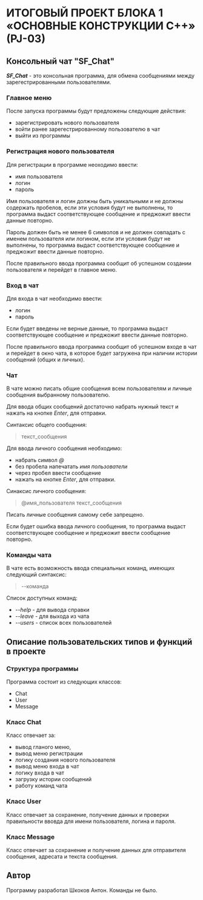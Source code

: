 # ИТОГОВЫЙ ПРОЕКТ БЛОКА 1 «ОСНОВНЫЕ КОНСТРУКЦИИ C++» (PJ-03)

## Консольный чат "SF_Chat"

***SF_Chat*** - это консольная программа, для обмена сообщениями между
зарегестрированными пользователями.

### Главное меню ###

После запуска программы будут предложены следующие действия:
- зарегистрировать нового пользователя
- войти ранее зарегестрированному пользователю в чат
- выйти из программы

### Регистрация нового пользователя ###

Для регистрации в программе неоходимо ввести:
- имя пользователя
- логин
- пароль

Имя пользователя и логин должны быть уникальными и не должны содержать пробелов,
если эти условия будут не выполнены, то программа выдаст соответствующее 
сообщение и преджожит ввести данные повторно.

Пароль должен быть не менее 6 символов и не должен совпадать с именем 
пользователя или логином, если эти условия будут не выполнены, то программа 
выдаст соответствующее сообщение и преджожит ввести данные повторно.

После правильного ввода программа сообщит об успешном создании пользователя и 
перейдет в главное меню.

### Вход в чат ###

Для входа в чат необходимо ввести:
- логин
- пароль

Если будет введены не верные данные, то программа выдаст соответствующее 
сообщение и преджожит ввести данные повторно.

После правильного ввода программа сообщит об успешном входе в чат и перейдет в 
окно чата, в которое будет загружена при наличии истории сообщений (общих и 
личных).

### Чат ###

В чате можно писать общие сообщения всем пользователям и личные сообщения 
выбранному пользователю.

Для ввода общих сообщений достаточно набрать нужный текст и нажать на кнопке 
*Enter*, для отправки.

Синтаксис общего сообщения:
> текст_сообщения

Для ввода личного сообщения необходимо:
- набрать символ *@*
- без пробела напечатать *имя пользователи*
- через пробел ввести сообщение
- нажать на кнопке *Enter*, для отправки.

Синаксис личного сообщения:
> @имя_пользователя текст_сообщения

Писать личные сообщения самому себе запрещено.

Если будет ошибка ввода личного сообщения, то программа выдаст соответствующее 
сообщение и преджожит ввести сообщение повторно.

### Команды чата ###

В чате есть возможность ввода специальных команд, имеющих следующий синтаксис:
> --команда

Список доступных команд:
- *--help* - для вывода справки
- *--leave* - для выхода из чата
- *--users* - список всех пользователей

## Описание пользовательских типов и функций в проекте ##

### Структура программы ###

Программа состоит из следующих классов:
- Сhat
- User
- Message

### Класс Chat ###

Класс отвечает за:
- вывод гланого меню,
- вывод меню регистрации
- логику создания нового пользователя 
- вывод меню входа в чат
- логику входа в чат
- загрузку истории сообщений
- работу команд чата

### Класс User ###

Класс отвечает за сохранение, получение данных и проверки правильности ввовда 
для имени пользователя, логина и пароля.

### Класс Message ###

Класс отвечает за сохранение и получение данных для отправителя сообщения, 
адресата и текста сообщения.

## Автор ##

Программу разработал Шкоков Антон. Команды не было.